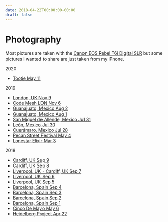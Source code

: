```yaml
---
date: 2018-04-22T00:00:00-00:00
draft: false
---
```


<div class="content">
    <main class="posts">
        <h1>Photography</h1>
        <div class="content-description-container">
            <p>Most pictures are taken with the <a href="https://smile.amazon.com/gp/product/B00T3ERFFW/">Canon EOS Rebel T6i Digital SLR</a> but some pictures I wanted to share are just taken from my iPhone.</p>
        </div>
        <div class="posts-group">
            <div class="post-year">2020</div>
            <ul class="posts-list">
                    <li class="post-item">
                        <a href="https://ivymarkwell.github.io/photography/tootie/">
                            <span class="post-title">Tootie</span>
                            <span class="post-day">May 11</span>
                        </a>
                    </li>
            </ul>
        </div>
        <div class="posts-group">
            <div class="post-year">2019</div>
            <ul class="posts-list">
                    <li class="post-item">
                        <a href="https://ivymarkwell.github.io/photography/united-kingdom-six/">
                            <span class="post-title">London, UK</span>
                            <span class="post-day">Nov 9</span>
                        </a>
                    </li>
                    <li class="post-item">
                        <a href="https://ivymarkwell.github.io/photography/code-mesh-ldn/">
                            <span class="post-title">Code Mesh LDN</span>
                            <span class="post-day">Nov 6</span>
                        </a>
                    </li>
                    <li class="post-item">
                        <a href="https://ivymarkwell.github.io/photography/mexico-five/">
                            <span class="post-title">Guanajuato, Mexico</span>
                            <span class="post-day">Aug 2</span>
                        </a>
                    </li>
                    <li class="post-item">
                        <a href="https://ivymarkwell.github.io/photography/mexico-four/">
                            <span class="post-title">Guanajuato, Mexico</span>
                            <span class="post-day">Aug 1</span>
                        </a>
                    </li>
                    <li class="post-item">
                        <a href="https://ivymarkwell.github.io/photography/mexico-three/">
                            <span class="post-title">San Miguel de Allende, Mexico</span>
                            <span class="post-day">Jul 31</span>
                        </a>
                    </li>
                    <li class="post-item">
                        <a href="https://ivymarkwell.github.io/photography/mexico-two/">
                            <span class="post-title">León, Mexico</span>
                            <span class="post-day">Jul 30</span>
                        </a>
                    </li>
                    <li class="post-item">
                        <a href="https://ivymarkwell.github.io/photography/mexico-one/">
                            <span class="post-title">Cuerámaro, Mexico</span>
                            <span class="post-day">Jul 28</span>
                        </a>
                    </li>
                    <li class="post-item">
                        <a href="https://ivymarkwell.github.io/photography/pecan-street-festival/">
                            <span class="post-title">Pecan Street Festival</span>
                            <span class="post-day">May 4</span>
                        </a>
                    </li>
                    <li class="post-item">
                        <a href="https://ivymarkwell.github.io/photography/lonestar-elixir/">
                            <span class="post-title">Lonestar Elixir</span>
                            <span class="post-day">Mar 3</span>
                        </a>
                    </li>
            </ul>
        </div>
        <div class="posts-group">
            <div class="post-year">2018</div>
            <ul class="posts-list">
                    <li class="post-item">
                        <a href="https://ivymarkwell.github.io/photography/united-kingdom-five/">
                            <span class="post-title">Cardiff, UK</span>
                            <span class="post-day">Sep 9</span>
                        </a>
                    </li>
                    <li class="post-item">
                        <a href="https://ivymarkwell.github.io/photography/united-kingdom-four/">
                            <span class="post-title">Cardiff, UK</span>
                            <span class="post-day">Sep 8</span>
                        </a>
                    </li>
                    <li class="post-item">
                        <a href="https://ivymarkwell.github.io/photography/united-kingdom-three/">
                            <span class="post-title">Liverpool, UK - Cardiff, UK</span>
                            <span class="post-day">Sep 7</span>
                        </a>
                    </li>
                    <li class="post-item">
                        <a href="https://ivymarkwell.github.io/photography/united-kingdom-two/">
                            <span class="post-title">Liverpool, UK</span>
                            <span class="post-day">Sep 6</span>
                        </a>
                    </li>
                    <li class="post-item">
                        <a href="https://ivymarkwell.github.io/photography/united-kingdom-one/">
                            <span class="post-title">Liverpool, UK</span>
                            <span class="post-day">Sep 5</span>
                        </a>
                    </li>
                    <li class="post-item">
                        <a href="https://ivymarkwell.github.io/photography/spain-four/">
                            <span class="post-title">Barcelona, Spain</span>
                            <span class="post-day">Sep 4</span>
                        </a>
                    </li>
                    <li class="post-item">
                        <a href="https://ivymarkwell.github.io/photography/spain-three/">
                            <span class="post-title">Barcelona, Spain</span>
                            <span class="post-day">Sep 3</span>
                        </a>
                    </li>
                    <li class="post-item">
                        <a href="https://ivymarkwell.github.io/photography/spain-two/">
                            <span class="post-title">Barcelona, Spain</span>
                            <span class="post-day">Sep 2</span>
                        </a>
                    </li>
                    <li class="post-item">
                        <a href="https://ivymarkwell.github.io/photography/spain-one/">
                            <span class="post-title">Barcelona, Spain</span>
                            <span class="post-day">Sep 1</span>
                        </a>
                    </li>
                    <li class="post-item">
                        <a href="https://ivymarkwell.github.io/photography/cinco-de-mayo/">
                            <span class="post-title">Cinco De Mayo</span>
                            <span class="post-day">May 6</span>
                        </a>
                    </li>
                    <li class="post-item">
                        <a href="https://ivymarkwell.github.io/photography/heidelberg-project/">
                            <span class="post-title">Heidelberg Project</span>
                            <span class="post-day">Apr 22</span>
                        </a>
                    </li>
            </ul>
        </div>
    </main>
</div>
